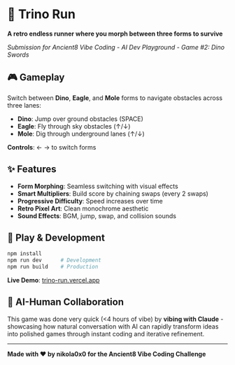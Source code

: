 # 🦖 Trino Run

**A retro endless runner where you morph between three forms to survive**

_Submission for Ancient8 Vibe Coding - AI Dev Playground - Game #2: Dino Swords_

## 🎮 Gameplay

Switch between **Dino**, **Eagle**, and **Mole** forms to navigate obstacles across three lanes:

- **Dino**: Jump over ground obstacles (SPACE)
- **Eagle**: Fly through sky obstacles (↑/↓)
- **Mole**: Dig through underground lanes (↑/↓)

**Controls**: ← → to switch forms

## ✨ Features

- **Form Morphing**: Seamless switching with visual effects
- **Smart Multipliers**: Build score by chaining swaps (every 2 swaps)
- **Progressive Difficulty**: Speed increases over time
- **Retro Pixel Art**: Clean monochrome aesthetic
- **Sound Effects**: BGM, jump, swap, and collision sounds

## 🚀 Play & Development

```bash
npm install
npm run dev      # Development
npm run build    # Production
```

**Live Demo**: [trino-run.vercel.app](https://trino-run.vercel.app)

## 🤖 AI-Human Collaboration

This game was done very quick (<4 hours of vibe) by **vibing with Claude** - showcasing how natural conversation with AI can rapidly transform ideas into polished games through instant coding and iterative refinement.

---

**Made with ❤️ by nikola0x0 for the Ancient8 Vibe Coding Challenge**
